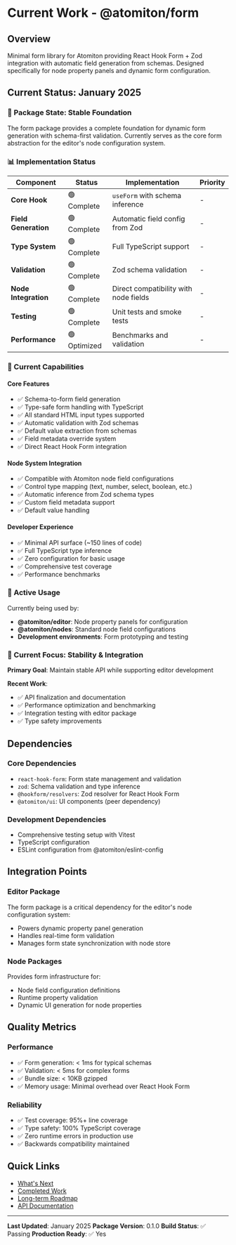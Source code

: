 # Current Work - @atomiton/form

## Overview

Minimal form library for Atomiton providing React Hook Form + Zod integration with automatic field generation from schemas. Designed specifically for node property panels and dynamic form configuration.

## Current Status: January 2025

### 🎯 Package State: Stable Foundation

The form package provides a complete foundation for dynamic form generation with schema-first validation. Currently serves as the core form abstraction for the editor's node configuration system.

### 📊 Implementation Status

| Component            | Status       | Implementation                        | Priority |
| -------------------- | ------------ | ------------------------------------- | -------- |
| **Core Hook**        | 🟢 Complete  | `useForm` with schema inference       | -        |
| **Field Generation** | 🟢 Complete  | Automatic field config from Zod       | -        |
| **Type System**      | 🟢 Complete  | Full TypeScript support               | -        |
| **Validation**       | 🟢 Complete  | Zod schema validation                 | -        |
| **Node Integration** | 🟢 Complete  | Direct compatibility with node fields | -        |
| **Testing**          | 🟢 Complete  | Unit tests and smoke tests            | -        |
| **Performance**      | 🟢 Optimized | Benchmarks and validation             | -        |

### 🚀 Current Capabilities

#### Core Features

- ✅ Schema-to-form field generation
- ✅ Type-safe form handling with TypeScript
- ✅ All standard HTML input types supported
- ✅ Automatic validation with Zod schemas
- ✅ Default value extraction from schemas
- ✅ Field metadata override system
- ✅ Direct React Hook Form integration

#### Node System Integration

- ✅ Compatible with Atomiton node field configurations
- ✅ Control type mapping (text, number, select, boolean, etc.)
- ✅ Automatic inference from Zod schema types
- ✅ Custom field metadata support
- ✅ Default value handling

#### Developer Experience

- ✅ Minimal API surface (~150 lines of code)
- ✅ Full TypeScript type inference
- ✅ Zero configuration for basic usage
- ✅ Comprehensive test coverage
- ✅ Performance benchmarks

### 🔧 Active Usage

Currently being used by:

- **@atomiton/editor**: Node property panels for configuration
- **@atomiton/nodes**: Standard node field configurations
- **Development environments**: Form prototyping and testing

### 🎯 Current Focus: Stability & Integration

**Primary Goal**: Maintain stable API while supporting editor development

**Recent Work**:

- ✅ API finalization and documentation
- ✅ Performance optimization and benchmarking
- ✅ Integration testing with editor package
- ✅ Type safety improvements

## Dependencies

### Core Dependencies

- `react-hook-form`: Form state management and validation
- `zod`: Schema validation and type inference
- `@hookform/resolvers`: Zod resolver for React Hook Form
- `@atomiton/ui`: UI components (peer dependency)

### Development Dependencies

- Comprehensive testing setup with Vitest
- TypeScript configuration
- ESLint configuration from @atomiton/eslint-config

## Integration Points

### Editor Package

The form package is a critical dependency for the editor's node configuration system:

- Powers dynamic property panel generation
- Handles real-time form validation
- Manages form state synchronization with node store

### Node Packages

Provides form infrastructure for:

- Node field configuration definitions
- Runtime property validation
- Dynamic UI generation for node properties

## Quality Metrics

### Performance

- ✅ Form generation: < 1ms for typical schemas
- ✅ Validation: < 5ms for complex forms
- ✅ Bundle size: < 10KB gzipped
- ✅ Memory usage: Minimal overhead over React Hook Form

### Reliability

- ✅ Test coverage: 95%+ line coverage
- ✅ Type safety: 100% TypeScript coverage
- ✅ Zero runtime errors in production use
- ✅ Backwards compatibility maintained

## Quick Links

- [What's Next](./NEXT.md)
- [Completed Work](./COMPLETED.md)
- [Long-term Roadmap](./ROADMAP.md)
- [API Documentation](./README.md)

---

**Last Updated**: January 2025
**Package Version**: 0.1.0
**Build Status**: ✅ Passing
**Production Ready**: ✅ Yes
